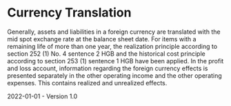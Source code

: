 # Currency Translation

Generally, assets and liabilities in a foreign currency are translated with the mid spot exchange rate at the balance sheet date. For items with a remaining life of more than one year, the realization principle
according to section 252 (1) No. 4 sentence 2 HGB and the historical cost principle according to section 253 (1) sentence 1 HGB have been applied. In the profit and loss account, information regarding the foreign currency effects is presented separately in the other operating income and the other operating expenses. This contains realized and unrealized effects.



2022-01-01 - Version 1.0
